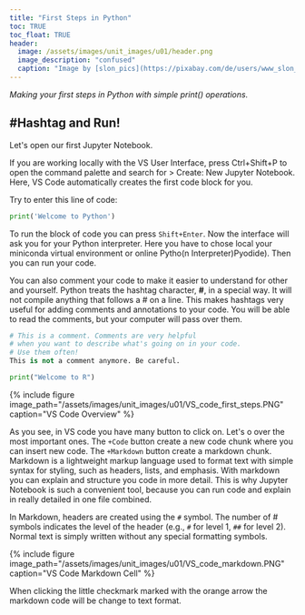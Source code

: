 ```yaml
---
title: "First Steps in Python"
toc: TRUE
toc_float: TRUE
header:
  image: /assets/images/unit_images/u01/header.png
  image_description: "confused"
  caption: "Image by [slon_pics](https://pixabay.com/de/users/www_slon_pics-5203613/?utm_source=link-attribution&amp;utm_medium=referral&amp;utm_campaign=image&amp;utm_content=2261021) [from pixabay](https://pixabay.com/de/?utm_source=link-attribution&amp;utm_medium=referral&amp;utm_campaign=image&amp;utm_content=2261021)"
---
```

*Making your first steps in Python with simple print() operations.*

<!--more-->

## #Hashtag and Run!

Let's open our first Jupyter Notebook. 

If you are working locally with the VS User Interface, press Ctrl+Shift+P to open the command palette and search for > Create: New Jupyter Notebook. Here, VS Code automatically creates the first code block for you.

Try to enter this line of code:
```python
print('Welcome to Python')
```
To run the block of code you can press `Shift+Enter`. Now the interface will ask you for your Python interpreter. 
Here you have to chose local your miniconda virtual environment or online Pytho(n Interpreter)Pyodide). Then you can run your code. 

You can also comment your code to make it easier to understand for other and yourself. Python treats the hashtag character, **#**, in a special way. It will not compile anything that follows a # on a line. This makes hashtags very useful for adding comments and annotations to your code. You will be able to read the comments, but your computer will pass over them.

```python
# This is a comment. Comments are very helpful
# when you want to describe what's going on in your code.
# Use them often!
This is not a comment anymore. Be careful.

print("Welcome to R")
```

{% include figure image_path="/assets/images/unit_images/u01/VS_code_first_steps.PNG" caption="VS Code Overview" %}

As you see, in VS code you have many button to click on. Let's o over the most important ones. The `+Code` button create a new code chunk where you can insert new code. The `+Markdown` button create a markdown chunk. Markdown is a lightweight markup language used to format text with simple syntax for styling, such as headers, lists, and emphasis. With markdown you can explain and structure you code in more detail. This is why Jupyter Notebook is such a convenient tool, because you can run code and explain in really detailed in one file combined.

In Markdown, headers are created using the `#` symbol. The number of # symbols indicates the level of the header (e.g., `#` for level 1, `##` for level 2). Normal text is simply written without any special formatting symbols.

{% include figure image_path="/assets/images/unit_images/u01/VS_code_markdown.PNG" caption="VS Code Markdown Cell" %}

When clicking the little checkmark marked with the orange arrow the markdown code will be change to text format.
